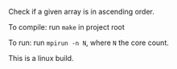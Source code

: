 Check if a given array is in ascending order. 

To compile:
  run `make` in project root

To run:
  run `mpirun -n N`, where `N` the core count.

This is a linux build.
